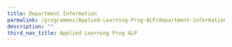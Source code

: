```yaml
---
title: Department Information
permalink: /programmes/Applied-Learning-Prog-ALP/department-information/
description: ""
third_nav_title: Applied Learning Prog ALP
---
```

